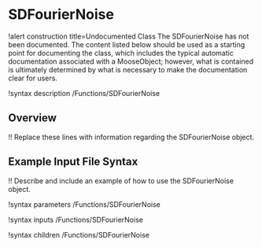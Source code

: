 # SDFourierNoise

!alert construction title=Undocumented Class
The SDFourierNoise has not been documented. The content listed below should be used as a starting point for
documenting the class, which includes the typical automatic documentation associated with a
MooseObject; however, what is contained is ultimately determined by what is necessary to make the
documentation clear for users.

!syntax description /Functions/SDFourierNoise

## Overview

!! Replace these lines with information regarding the SDFourierNoise object.

## Example Input File Syntax

!! Describe and include an example of how to use the SDFourierNoise object.

!syntax parameters /Functions/SDFourierNoise

!syntax inputs /Functions/SDFourierNoise

!syntax children /Functions/SDFourierNoise
